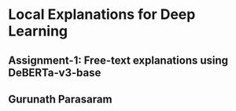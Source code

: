 # Local Explanations for Deep Learning
## Assignment-1: Free-text explanations using DeBERTa-v3-base
## Gurunath Parasaram
